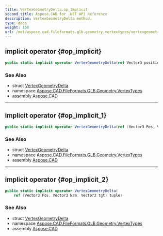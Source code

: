 ```yaml
---
title: VertexGeometryDelta.op_Implicit
second_title: Aspose.CAD for .NET API Reference
description: VertexGeometryDelta method. 
type: docs
weight: 150
url: /net/aspose.cad.fileformats.glb.geometry.vertextypes/vertexgeometrydelta/op_implicit/
---
```

## implicit operator {#op_implicit}

```csharp
public static implicit operator VertexGeometryDelta(ref Vector3 position)
```

### See Also

* struct [VertexGeometryDelta](../)
* namespace [Aspose.CAD.FileFormats.GLB.Geometry.VertexTypes](../../vertexgeometrydelta/)
* assembly [Aspose.CAD](../../../)

---

## implicit operator {#op_implicit_1}

```csharp
public static implicit operator VertexGeometryDelta(ref (Vector3 Pos, Vector3 Nrm) tuple)
```

### See Also

* struct [VertexGeometryDelta](../)
* namespace [Aspose.CAD.FileFormats.GLB.Geometry.VertexTypes](../../vertexgeometrydelta/)
* assembly [Aspose.CAD](../../../)

---

## implicit operator {#op_implicit_2}

```csharp
public static implicit operator VertexGeometryDelta(
    ref (Vector3 Pos, Vector3 Nrm, Vector3 tgt) tuple)
```

### See Also

* struct [VertexGeometryDelta](../)
* namespace [Aspose.CAD.FileFormats.GLB.Geometry.VertexTypes](../../vertexgeometrydelta/)
* assembly [Aspose.CAD](../../../)


